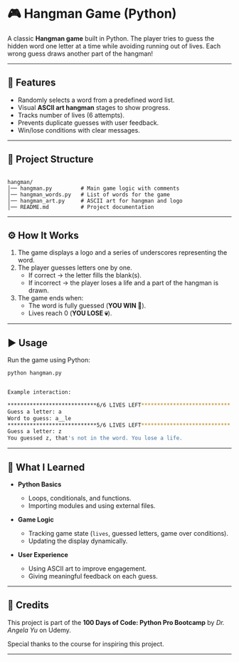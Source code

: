
# 🎮 Hangman Game (Python)

A classic **Hangman game** built in Python. The player tries to guess the hidden word one letter at a time while avoiding running out of lives. Each wrong guess draws another part of the hangman!

---

## 🚀 Features

- Randomly selects a word from a predefined word list.
- Visual **ASCII art hangman** stages to show progress.
- Tracks number of lives (6 attempts).
- Prevents duplicate guesses with user feedback.
- Win/lose conditions with clear messages.

---

## 📂 Project Structure

```

hangman/
│── hangman.py         # Main game logic with comments
│── hangman_words.py   # List of words for the game
│── hangman_art.py     # ASCII art for hangman and logo
│── README.md          # Project documentation

```

---

## ⚙️ How It Works

1. The game displays a logo and a series of underscores representing the word.
2. The player guesses letters one by one.
   - If correct → the letter fills the blank(s).
   - If incorrect → the player loses a life and a part of the hangman is drawn.
3. The game ends when:
   - The word is fully guessed (**YOU WIN 🎉**).
   - Lives reach 0 (**YOU LOSE 💀**).

---

## ▶️ Usage

Run the game using Python:

```bash
python hangman.py


Example interaction:

****************************6/6 LIVES LEFT****************************
Guess a letter: a
Word to guess: a__le
****************************5/6 LIVES LEFT****************************
Guess a letter: z
You guessed z, that's not in the word. You lose a life.
```


---

## 📘 What I Learned

* **Python Basics**

  * Loops, conditionals, and functions.
  * Importing modules and using external files.
* **Game Logic**

  * Tracking game state (`lives`, guessed letters, game over conditions).
  * Updating the display dynamically.
* **User Experience**

  * Using ASCII art to improve engagement.
  * Giving meaningful feedback on each guess.

---

## 🙌 Credits

This project is part of the **100 Days of Code: Python Pro Bootcamp** by *Dr. Angela Yu* on Udemy.

Special thanks to the course for inspiring this project.

---


